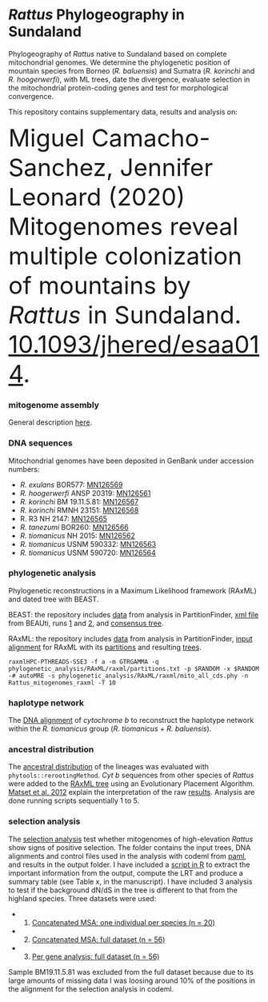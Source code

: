 # *Rattus* Phylogeography in Sundaland

Phylogeography of *Rattus* native to Sundaland based on complete mitochondrial genomes. We determine the phylogenetic position of mountain species from Borneo (*R. baluensis*) and Sumatra (*R. korinchi* and *R. hoogerwerfi*), with ML trees, date the divergence, evaluate selection in the mitochondrial protein-coding genes and test for morphological convergence.

This repository contains supplementary data, results and analysis on:

<font size="16">Miguel Camacho-Sanchez, Jennifer Leonard (2020) Mitogenomes reveal multiple colonization of mountains by *Rattus* in Sundaland. [10.1093/jhered/esaa014](https://doi.org/10.1093/jhered/esaa014).</font>

### mitogenome assembly

General description [here](mitogenome-assembly.txt).

### DNA sequences

Mitochondrial genomes have been deposited in GenBank under accession numbers:

* *R. exulans* BOR577: [MN126569](https://www.ncbi.nlm.nih.gov/nuccore/MN126569)
* *R. hoogerwerfi* ANSP 20319: [MN126561](https://www.ncbi.nlm.nih.gov/nuccore/MN126561)
* *R. korinchi* BM 19.11.5.81: [MN126567](https://www.ncbi.nlm.nih.gov/nuccore/MN126567)
* *R. korinchi* RMNH 23151: [MN126568](https://www.ncbi.nlm.nih.gov/nuccore/MN126568)
* R. R3 NH 2147: [MN126565](https://www.ncbi.nlm.nih.gov/nuccore/MN126565)
* *R. tanezumi* BOR260: [MN126566](https://www.ncbi.nlm.nih.gov/nuccore/MN126566)
* *R. tiomanicus* NH 2015: [MN126562](https://www.ncbi.nlm.nih.gov/nuccore/MN126562)
* *R. tiomanicus* USNM 590332: [MN126563](https://www.ncbi.nlm.nih.gov/nuccore/MN126563)
* *R. tiomanicus* USNM 590720: [MN126564](https://www.ncbi.nlm.nih.gov/nuccore/MN126564)

### phylogenetic analysis

Phylogenetic reconstructions in a Maximum Likelihood framework (RAxML) and dated tree with BEAST.

BEAST: the repository includes [data](phylogenetic_analysis/Beast/PartitionFinder) from analysis in PartitionFinder, [xml file](phylogenetic_analysis/Beast/27_mito_Rattus.xml) from BEAUti, runs [1](phylogenetic_analysis/Beast/run1_cipress) and [2](phylogenetic_analysis/Beast/run2_cipress), and [consensus tree](phylogenetic_analysis/Beast/27_rattus_consensus.tre).

RAxML: the repository includes [data](phylogenetic_analysis/RAxML/PartitionFinder) from analysis in PartitionFinder, [input alignment](phylogenetic_analysis/RAxML/raxml/mito_all_cds.phy) for RAxML with its [partitions](phylogenetic_analysis/RAxML/raxml/partitions.txt) and resulting [trees](phylogenetic_analysis/RAxML/raxml).

```
raxmlHPC-PTHREADS-SSE3 -f a -m GTRGAMMA -q phylogenetic_analysis/RAxML/raxml/partitions.txt -p $RANDOM -x $RANDOM -# autoMRE -s phylogenetic_analysis/RAxML/raxml/mito_all_cds.phy -n Rattus_mitogenomes_raxml -T 10
```

### haplotype network

The [DNA alignment](haplotype_networks/network_matrix.nex) of *cytochrome b* to reconstruct the haplotype network within the *R. tiomanicus* group (*R. tiomanicus* + *R. baluensis*).

### ancestral distribution

The [ancestral distribution](ancestral_states/) of the lineages was evaluated with `phytools::rerootingMethod`. *Cyt b* sequences from other species of *Rattus* were added to the [RAxML tree](phylogenetic_analysis/RAxML/raxml) using an Evolutionary Placement Algorithm. [Matset et al. 2012](https://doi.org/10.1371/journal.pone.0031009) explain the interpretation of the raw [results](ancestral_states/RAxML_portableTree.addcytb.jplace). Analysis are done running scripts sequentially 1 to 5.

### selection analysis

The [selection analysis](selection_analysis/) test whether mitogenomes of high-elevation *Rattus* show signs of positive selection. The folder contains the input  trees, DNA alignments and control files used in the analysis with codeml from [paml](http://abacus.gene.ucl.ac.uk/software/paml.html), and results in the output folder. I have included a [script in R](selection_analysis/lrt.r) to extract the important information from the output, compute the LRT and produce a summary table (see Table x, in the manuscript).
I have included 3 analysis to test if the background dN/dS in the tree is different to that from the highland species. Three datasets were used:

* 1. [Concatenated MSA: one individual per species (n = 20)](selection_analysis/1ind_per_lineage)
* 2. [Concatenated MSA: full dataset (n = 56)](selection_analysis/fulldata/concatenated)
* 3. [Per gene analysis: full dataset (n = 56)](selection_analysis/1ind_per_lineage/concatenated)

Sample BM19.11.5.81 was excluded from the full dataset because due to its large amounts of missing data I was loosing around 10% of the positions in the alignment for the selection analysis in codeml.
